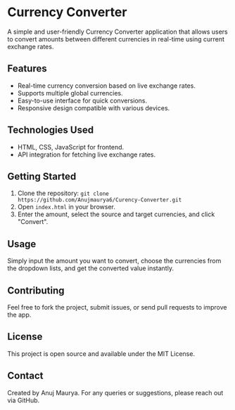 <!DOCTYPE html>
<html>
<head>
  <title>Currency Converter - README</title>
</head>
<body>

<h1>Currency Converter</h1>

<p>A simple and user-friendly Currency Converter application that allows users to convert amounts between different currencies in real-time using current exchange rates.</p>

<h2>Features</h2>
<ul>
  <li>Real-time currency conversion based on live exchange rates.</li>
  <li>Supports multiple global currencies.</li>
  <li>Easy-to-use interface for quick conversions.</li>
  <li>Responsive design compatible with various devices.</li>
</ul>

<h2>Technologies Used</h2>
<ul>
  <li>HTML, CSS, JavaScript for frontend.</li>
  <li>API integration for fetching live exchange rates.</li>
</ul>

<h2>Getting Started</h2>
<ol>
  <li>Clone the repository: <code>git clone https://github.com/Anujmaurya6/Curency-Converter.git</code></li>
  <li>Open <code>index.html</code> in your browser.</li>
  <li>Enter the amount, select the source and target currencies, and click "Convert".</li>
</ol>

<h2>Usage</h2>
<p>Simply input the amount you want to convert, choose the currencies from the dropdown lists, and get the converted value instantly.</p>

<h2>Contributing</h2>
<p>Feel free to fork the project, submit issues, or send pull requests to improve the app.</p>

<h2>License</h2>
<p>This project is open source and available under the MIT License.</p>

<h2>Contact</h2>
<p>Created by Anuj Maurya. For any queries or suggestions, please reach out via GitHub.</p>

</body>
</html>
